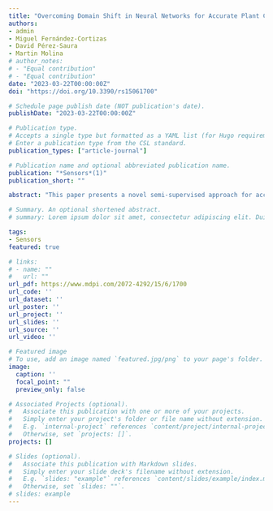 ```yaml
---
title: "Overcoming Domain Shift in Neural Networks for Accurate Plant Counting in Aerial Images"
authors:
- admin
- Miguel Fernández-Cortizas
- David Pérez-Saura
- Martin Molina
# author_notes:
# - "Equal contribution"
# - "Equal contribution"
date: "2023-03-22T00:00:00Z"
doi: "https://doi.org/10.3390/rs15061700"

# Schedule page publish date (NOT publication's date).
publishDate: "2023-03-22T00:00:00Z"

# Publication type.
# Accepts a single type but formatted as a YAML list (for Hugo requirements).
# Enter a publication type from the CSL standard.
publication_types: ["article-journal"]

# Publication name and optional abbreviated publication name.
publication: "*Sensors*(1)"
publication_short: ""

abstract: "This paper presents a novel semi-supervised approach for accurate counting and localization of tropical plants in aerial images that can work in new visual domains in which the available data are not labeled. Our approach uses deep learning and domain adaptation, designed to handle domain shifts between the training and test data, which is a common challenge in this agricultural applications. This method uses a source dataset with annotated plants and a target dataset without annotations and adapts a model trained on the source dataset to the target dataset using unsupervised domain alignment and pseudolabeling. The experimental results show the effectiveness of this approach for plant counting in aerial images of pineapples under significative domain shift, achieving a reduction up to 97% in the counting error (1.42 in absolute count) when compared to the supervised baseline (48.6 in absolute count)."

# Summary. An optional shortened abstract.
# summary: Lorem ipsum dolor sit amet, consectetur adipiscing elit. Duis posuere tellus ac convallis placerat. Proin tincidunt magna sed ex sollicitudin condimentum.

tags:
- Sensors
featured: true

# links:
# - name: ""
#   url: ""
url_pdf: https://www.mdpi.com/2072-4292/15/6/1700
url_code: ''
url_dataset: ''
url_poster: ''
url_project: ''
url_slides: ''
url_source: ''
url_video: ''

# Featured image
# To use, add an image named `featured.jpg/png` to your page's folder. 
image:
  caption: ''
  focal_point: ""
  preview_only: false

# Associated Projects (optional).
#   Associate this publication with one or more of your projects.
#   Simply enter your project's folder or file name without extension.
#   E.g. `internal-project` references `content/project/internal-project/index.md`.
#   Otherwise, set `projects: []`.
projects: []

# Slides (optional).
#   Associate this publication with Markdown slides.
#   Simply enter your slide deck's filename without extension.
#   E.g. `slides: "example"` references `content/slides/example/index.md`.
#   Otherwise, set `slides: ""`.
# slides: example
---
```


<!-- {{% callout note %}}
Click the *Cite* button above to demo the feature to enable visitors to import publication metadata into their reference management software.
{{% /callout %}}

{{% callout note %}}
Create your slides in Markdown - click the *Slides* button to check out the example.
{{% /callout %}}

Add the publication's **full text** or **supplementary notes** here. You can use rich formatting such as including [code, math, and images](https://docs.hugoblox.com/content/writing-markdown-latex/). -->
